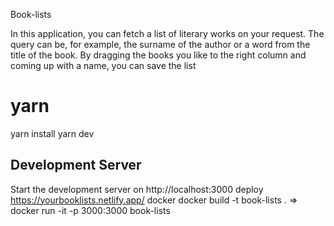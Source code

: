 Book-lists

In this application, you can fetch a list of literary works on your request. The query can be, for example, the surname of the author or a word from the title of the book. By dragging the books you like to the right column and coming up with a name, you can save the list

# yarn
yarn install
yarn dev

## Development Server
Start the development server on http://localhost:3000
deploy https://yourbooklists.netlify.app/
docker  docker build -t book-lists . => docker run -it -p 3000:3000 book-lists
